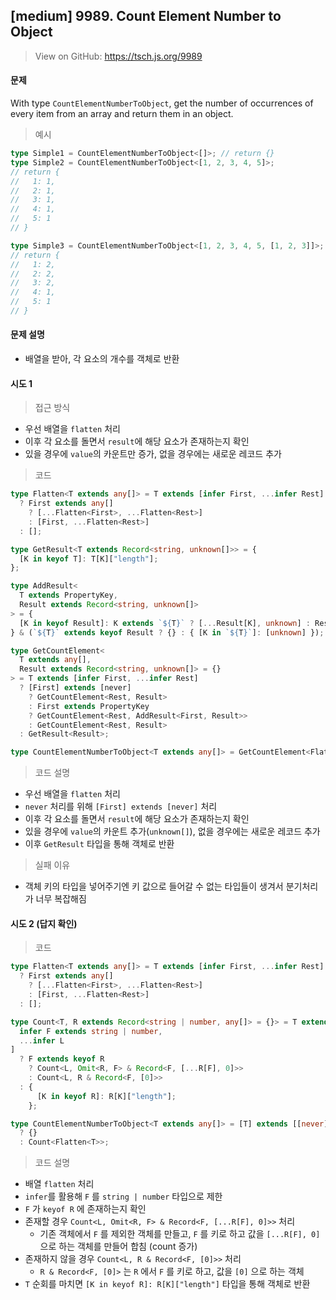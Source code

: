 ## [medium] 9989. Count Element Number to Object

> View on GitHub: https://tsch.js.org/9989

#### 문제

With type `CountElementNumberToObject`, get the number of occurrences of every item from an array and return them in an object.

> 예시

```ts
type Simple1 = CountElementNumberToObject<[]>; // return {}
type Simple2 = CountElementNumberToObject<[1, 2, 3, 4, 5]>;
// return {
//   1: 1,
//   2: 1,
//   3: 1,
//   4: 1,
//   5: 1
// }

type Simple3 = CountElementNumberToObject<[1, 2, 3, 4, 5, [1, 2, 3]]>;
// return {
//   1: 2,
//   2: 2,
//   3: 2,
//   4: 1,
//   5: 1
// }
```

#### 문제 설명

- 배열을 받아, 각 요소의 개수를 객체로 반환

#### 시도 1

> 접근 방식

- 우선 배열을 `flatten` 처리
- 이후 각 요소를 돌면서 `result`에 해당 요소가 존재하는지 확인
- 있을 경우에 `value`의 카운트만 증가, 없을 경우에는 새로운 레코드 추가

> 코드

```ts
type Flatten<T extends any[]> = T extends [infer First, ...infer Rest]
  ? First extends any[]
    ? [...Flatten<First>, ...Flatten<Rest>]
    : [First, ...Flatten<Rest>]
  : [];

type GetResult<T extends Record<string, unknown[]>> = {
  [K in keyof T]: T[K]["length"];
};

type AddResult<
  T extends PropertyKey,
  Result extends Record<string, unknown[]>
> = {
  [K in keyof Result]: K extends `${T}` ? [...Result[K], unknown] : Result[K];
} & (`${T}` extends keyof Result ? {} : { [K in `${T}`]: [unknown] });

type GetCountElement<
  T extends any[],
  Result extends Record<string, unknown[]> = {}
> = T extends [infer First, ...infer Rest]
  ? [First] extends [never]
    ? GetCountElement<Rest, Result>
    : First extends PropertyKey
    ? GetCountElement<Rest, AddResult<First, Result>>
    : GetCountElement<Rest, Result>
  : GetResult<Result>;

type CountElementNumberToObject<T extends any[]> = GetCountElement<Flatten<T>>;
```

> 코드 설명

- 우선 배열을 `flatten` 처리
- `never` 처리를 위해 `[First] extends [never]` 처리
- 이후 각 요소를 돌면서 `result`에 해당 요소가 존재하는지 확인
- 있을 경우에 `value`의 카운트 추가(`unknown[]`), 없을 경우에는 새로운 레코드 추가
- 이후 `GetResult` 타입을 통해 객체로 반환

> 실패 이유

- 객체 키의 타입을 넣어주기엔 키 값으로 들어갈 수 없는 타입들이 생겨서 분기처리가 너무 복잡해짐

#### 시도 2 (답지 확인)

> 코드

```ts
type Flatten<T extends any[]> = T extends [infer First, ...infer Rest]
  ? First extends any[]
    ? [...Flatten<First>, ...Flatten<Rest>]
    : [First, ...Flatten<Rest>]
  : [];

type Count<T, R extends Record<string | number, any[]> = {}> = T extends [
  infer F extends string | number,
  ...infer L
]
  ? F extends keyof R
    ? Count<L, Omit<R, F> & Record<F, [...R[F], 0]>>
    : Count<L, R & Record<F, [0]>>
  : {
      [K in keyof R]: R[K]["length"];
    };

type CountElementNumberToObject<T extends any[]> = [T] extends [[never]]
  ? {}
  : Count<Flatten<T>>;
```

> 코드 설명

- 배열 `flatten` 처리
- `infer`를 활용해 `F` 를 `string | number` 타입으로 제한
- `F` 가 `keyof R` 에 존재하는지 확인
- 존재할 경우 `Count<L, Omit<R, F> & Record<F, [...R[F], 0]>>` 처리
  - 기존 객체에서 `F` 를 제외한 객체를 만들고, `F` 를 키로 하고 값을 `[...R[F], 0]` 으로 하는 객체를 만들어 합침 (count 증가)
- 존재하지 않을 경우 `Count<L, R & Record<F, [0]>>` 처리
  - `R & Record<F, [0]>` 는 `R` 에서 `F` 를 키로 하고, 값을 `[0]` 으로 하는 객체
- `T` 순회를 마치면 `[K in keyof R]: R[K]["length"]` 타입을 통해 객체로 반환
